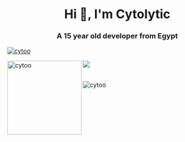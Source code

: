 <h1 align="center">Hi 👋, I'm Cytolytic</h1>
<h3 align="center">A 15 year old developer from Egypt</h3>

<p align="left"> <a href="https://github.com/ryo-ma/github-profile-trophy"><img src="https://github-profile-trophy.vercel.app/?username=cytoo&theme=onedark&margin-w=15&margin-h=15&column=7" alt="cytoo" /></a> </p>

<div>
<img height="170" align="left" src="https://github-readme-stats.vercel.app/api?username=cytoo&count_private=true&include_all_commits=true&theme=midnight-purple" alt="cytoo" />
<img src="https://github-readme-stats.vercel.app/api/top-langs/?username=cytoo&layout=compact&theme=midnight-purple&langs_count=15" />
</div>

<br/>

<p align="left"> <img src="https://komarev.com/ghpvc/?username=cytoo&label=Profile%20views&color=0e75b6&style=flat" alt="cytoo" /> </p>
</p>
